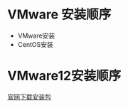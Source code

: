 # VMware 安装顺序
- VMware安装
- CentOS安装

# VMware12安装顺序
[官网下载安装包](http://www.vmware.com/cn/products/workstation/workstation-evaluation)
